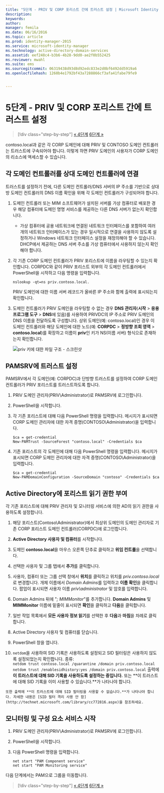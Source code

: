 ```yaml
---
title: "5단계 - PRIV 및 CORP 포리스트 간에 트러스트 설정 | Microsoft Identity Manager"
description: 
keywords: 
author: 
manager: femila
ms.date: 06/16/2016
ms.topic: article
ms.prod: identity-manager-2015
ms.service: microsoft-identity-manager
ms.technology: active-directory-domain-services
ms.assetid: eef248c4-b3b6-4b28-9dd0-ae2f0b552425
ms.reviewer: mwahl
ms.suite: ems
ms.sourcegitcommit: 06319438d93d8d92edc833e2d0bf6492dd5919a6
ms.openlocfilehash: 1260b4e1792bf43a7288866cf3afa41fabe79fe9


---
```


# 5단계 - PRIV 및 CORP 포리스트 간에 트러스트 설정

>[!div class="step-by-step"] [« 4단계](step-4-install-mim-components-on-pam-server.md)
[6단계 »](step-6-transition-group-to-pam.md)


contoso.local과 같은 각 CORP 도메인에 대해 PRIV 및 CONTOSO 도메인 컨트롤러는 트러스트에 구속되어야 합니다. 이렇게 하면 PRIV 도메인의 사용자가 CORP 도메인의 리소스에 액세스할 수 있습니다.

## 각 도메인 컨트롤러를 상대 도메인 컨트롤러에 연결

트러스트를 설정하기 전에, 다른 도메인 컨트롤러/DNS 서버의 IP 주소를 기반으로 상대방 도메인 컨트롤러의 DNS 이름 확인을 위해 각 도메인 컨트롤러가 구성되어야 합니다.

1.  도메인 컨트롤러 또는 MIM 소프트웨어가 설치된 서버를 가상 컴퓨터로 배포한 경우 해당 컴퓨터에 도메인 명명 서비스를 제공하는 다른 DNS 서버가 없는지 확인합니다.
    - 가상 컴퓨터에 공용 네트워크에 연결된 네트워크 인터페이스를 포함하여 여러 개의 네트워크 인터페이스가 있는 경우 일시적으로 연결을 사용하지 않도록 설정하거나 Windows 네트워크 인터페이스 설정을 재정의해야 할 수 있습니다. DHCP에서 제공하는 DNS 서버 주소를 가상 컴퓨터에서 사용하지 않는지 확인해야 합니다.

2.  각 기존 CORP 도메인 컨트롤러가 PRIV 포리스트에 이름을 라우팅할 수 있는지 확인합니다. CORPDC와 같이 PRIV 포리스트 외부의 각 도메인 컨트롤러에서 PowerShell을 시작하고 다음 명령을 입력합니다.

    ```
    nslookup -qt=ns priv.contoso.local.
    ```
    PRIV 도메인에 대한 이름 서버 레코드가 올바른 IP 주소와 함께 출력에 표시되는지 확인합니다.

3.  도메인 컨트롤러가 PRIV 도메인을 라우팅할 수 없는 경우 **DNS 관리자**(**시작** > **응용 프로그램 도구** > **DNS**에 있음)를 사용하여 PRIVDC의 IP 주소로 PRIV 도메인의 DNS 이름을 전달하도록 구성합니다. 상위 도메인(예: contoso.local)인 경우 이 도메인 컨트롤러와 해당 도메인에 대한 노드(예: **CORPDC** > **정방향 조회 영역** > **contoso.local**)를 확장하고 이름이 **priv**인 키가 NS(이름 서버) 형식으로 존재하는지 확인합니다.

    ![priv 키에 대한 파일 구조 - 스크린샷](./media/PAM_GS_DNS_Manager.png)

## PAMSRV에 트러스트 설정

PAMSRV에서 각 도메인(예: CORPDC)과 단방향 트러스트를 설정하여 CORP 도메인 컨트롤러가 PRIV 포리스트를 트러스트하도록 합니다.

1. PRIV 도메인 관리자(PRIV\Administrator)로 PAMSRV에 로그인합니다.

2.  PowerShell을 시작합니다.

3.  각 기존 포리스트에 대해 다음 PowerShell 명령을 입력합니다. 메시지가 표시되면 CORP 도메인 관리자에 대한 자격 증명(CONTOSO\Administrator)을 입력합니다.

    ```
    $ca = get-credential
    New-PAMTrust -SourceForest "contoso.local" -Credentials $ca
    ```

4.  기존 포리스트의 각 도메인에 대해 다음 PowerShell 명령을 입력합니다. 메시지가 표시되면 CORP 도메인 관리자에 대한 자격 증명(CONTOSO\Administrator)을 입력합니다.

    ```
    $ca = get-credential
    New-PAMDomainConfiguration -SourceDomain "contoso" -Credentials $ca
    ```

## Active Directory에 포리스트 읽기 권한 부여

각 기존 포리스트에 대해 PRIV 관리자 및 모니터링 서비스에 의한 AD의 읽기 권한을 사용하도록 설정합니다.

1.  해당 포리스트(Contoso\Administrator)에서 최상위 도메인의 도메인 관리자로 기존 CORP 포리스트 도메인 컨트롤러(CORPDC)에 로그인합니다.  
2.  **Active Directory 사용자 및 컴퓨터**를 시작합니다.  
3.  도메인 **contoso.local**을 마우스 오른쪽 단추로 클릭하고 **위임 컨트롤**을 선택합니다.  
4.  선택한 사용자 및 그룹 탭에서 **추가**를 클릭합니다.  
5.  사용자, 컴퓨터 또는 그룹 선택 창에서 **위치**를 클릭하고 위치를 *priv.contoso.local*로 변경합니다.  개체 이름에서 *Domain Admins*를 입력하고 **이름 확인**을 클릭합니다. 팝업이 표시되면 사용자 이름 *priv\administrator* 및 암호를 입력합니다.  
6.  Domain Admins 뒤에 "*; MIMMonitor*"를 추가합니다. **Domain Admins** 및 **MIMMonitor** 이름에 밑줄이 표시되면 **확인**을 클릭하고 **다음**을 클릭합니다.  
7.  일반 작업 목록에서 **모든 사용자 정보 읽기**를 선택한 후 **다음**과 **마침**을 차례로 클릭합니다.  
8.  Active Directory 사용자 및 컴퓨터를 닫습니다.

9.  PowerShell 창을 엽니다.  
10.  `netdom`을 사용하여 SID 기록은 사용하도록 설정되고 SID 필터링은 사용하지 않도록 설정되었는지 확인합니다. 종류:  
    ```
    netdom trust contoso.local /quarantine /domain priv.contoso.local
    netdom trust /enablesidhistory:yes /domain priv.contoso.local
    ```
    출력에 **이 트러스트에 대해 SID 기록을 사용하도록 설정하는 중입니다.** 또는 **이 트러스트에 대해 SID 기록을 이미 사용할 수 있습니다.**가 나타나야 합니다.

    또한 출력에 **이 트러스트에 대해 SID 필터링을 사용할 수 없습니다.**가 나타나야 합니다. 자세한 내용은 [SID 필터 격리 사용 안 함](http://technet.microsoft.com/library/cc772816.aspx)을 참조하세요.

## 모니터링 및 구성 요소 서비스 시작

1.  PRIV 도메인 관리자(PRIV\Administrator)로 PAMSRV에 로그인합니다.

2.  PowerShell을 시작합니다.

3.  다음 PowerShell 명령을 입력합니다.

    ```
    net start "PAM Component service"
    net start "PAM Monitoring service"
    ```

다음 단계에서는 PAM으로 그룹을 이동합니다.

>[!div class="step-by-step"] [« 4단계](step-4-install-mim-components-on-pam-server.md)
[6단계 »](step-6-transition-group-to-pam.md)



<!--HONumber=Jun16_HO3-->


